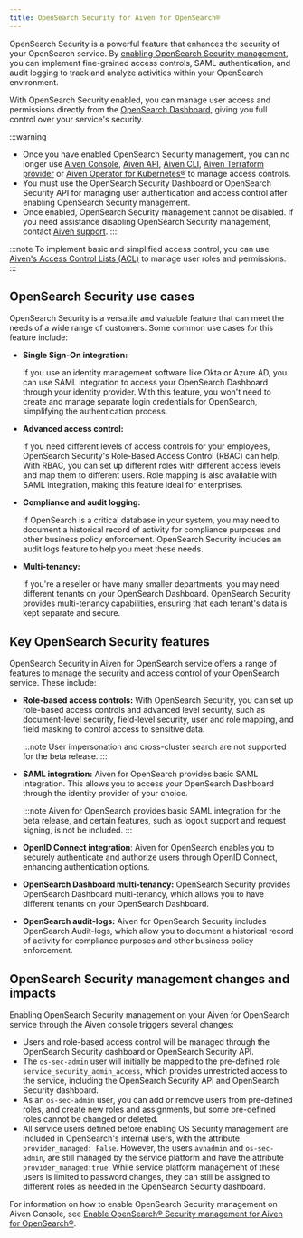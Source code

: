 ```yaml
---
title: OpenSearch Security for Aiven for OpenSearch®
---
```


OpenSearch Security is a powerful feature that enhances the security of
your OpenSearch service. By
[enabling OpenSearch Security management](/docs/products/opensearch/howto/enable-opensearch-security), you can implement fine-grained access controls, SAML
authentication, and audit logging to track and analyze activities within
your OpenSearch environment.

With OpenSearch Security enabled, you can manage user access and
permissions directly from the
[OpenSearch Dashboard](/docs/products/opensearch/dashboards), giving you full control over your service's security.

:::warning
-   Once you have enabled OpenSearch Security management, you can no
    longer use [Aiven Console](https://console.aiven.io/), [Aiven
    API](https://api.aiven.io/doc/),
    [Aiven CLI](/docs/tools/cli),
    [Aiven Terraform provider](/docs/tools/terraform) or
    [Aiven Operator for Kubernetes®](/docs/tools/kubernetes) to manage access controls.
-   You must use the OpenSearch Security Dashboard or OpenSearch
    Security API for managing user authentication and access control
    after enabling OpenSearch Security management.
-   Once enabled, OpenSearch Security management cannot be disabled. If
    you need assistance disabling OpenSearch Security management,
    contact [Aiven support](https://aiven.io/support-services).
:::

:::note
To implement basic and simplified access control, you can use
[Aiven's Access Control Lists (ACL)](/docs/products/opensearch/howto/control_access_to_content) to manage user roles and permissions.
:::

## OpenSearch Security use cases

OpenSearch Security is a versatile and valuable feature that can meet
the needs of a wide range of customers. Some common use cases for this
feature include:

-   **Single Sign-On integration:**

    If you use an identity management software like Okta or Azure AD,
    you can use SAML integration to access your OpenSearch Dashboard
    through your identity provider. With this feature, you won\'t need
    to create and manage separate login credentials for OpenSearch,
    simplifying the authentication process.

-   **Advanced access control:**

    If you need different levels of access controls for your employees,
    OpenSearch Security's Role-Based Access Control (RBAC) can help.
    With RBAC, you can set up different roles with different access
    levels and map them to different users. Role mapping is also
    available with SAML integration, making this feature ideal for
    enterprises.

-   **Compliance and audit logging:**

    If OpenSearch is a critical database in your system, you may need to
    document a historical record of activity for compliance purposes and
    other business policy enforcement. OpenSearch Security includes an
    audit logs feature to help you meet these needs.

-   **Multi-tenancy:**

    If you're a reseller or have many smaller departments, you may need
    different tenants on your OpenSearch Dashboard. OpenSearch Security
    provides multi-tenancy capabilities, ensuring that each tenant's
    data is kept separate and secure.

## Key OpenSearch Security features

OpenSearch Security in Aiven for OpenSearch service offers a range of
features to manage the security and access control of your OpenSearch
service. These include:

-   **Role-based access controls:** With OpenSearch Security, you can
    set up role-based access controls and advanced level security, such
    as document-level security, field-level security, user and role
    mapping, and field masking to control access to sensitive data.

    :::note
    User impersonation and cross-cluster search are not supported for
    the beta release.
    :::

-   **SAML integration:** Aiven for OpenSearch provides basic SAML
    integration. This allows you to access your OpenSearch Dashboard
    through the identity provider of your choice.

    :::note
    Aiven for OpenSearch provides basic SAML integration for the beta
    release, and certain features, such as logout support and request
    signing, is not be included.
    :::

-   **OpenID Connect integration**: Aiven for OpenSearch enables you to
    securely authenticate and authorize users through OpenID Connect,
    enhancing authentication options.

-   **OpenSearch Dashboard multi-tenancy:** OpenSearch Security provides
    OpenSearch Dashboard multi-tenancy, which allows you to have
    different tenants on your OpenSearch Dashboard.

-   **OpenSearch audit-logs:** Aiven for OpenSearch Security includes
    OpenSearch Audit-logs, which allow you to document a historical
    record of activity for compliance purposes and other business policy
    enforcement.

## OpenSearch Security management changes and impacts

Enabling OpenSearch Security management on your Aiven for OpenSearch
service through the Aiven console triggers several changes:

-   Users and role-based access control will be managed through the
    OpenSearch Security dashboard or OpenSearch Security API.
-   The `os-sec-admin` user will initially be mapped to the pre-defined
    role `service_security_admin_access`, which provides unrestricted
    access to the service, including the OpenSearch Security API and
    OpenSearch Security dashboard.
-   As an `os-sec-admin` user, you can add or remove users from
    pre-defined roles, and create new roles and assignments, but some
    pre-defined roles cannot be changed or deleted.
-   All service users defined before enabling OS Security management are
    included in OpenSearch's internal users, with the attribute
    `provider_managed: False`. However, the users `avnadmin` and
    `os-sec-admin`, are still managed by the service platform and have
    the attribute `provider_managed:true`. While service platform
    management of these users is limited to password changes, they can
    still be assigned to different roles as needed in the OpenSearch
    Security dashboard.

For information on how to enable OpenSearch Security management on Aiven
Console, see
[Enable OpenSearch® Security management for Aiven for OpenSearch®](/docs/products/opensearch/howto/enable-opensearch-security).
